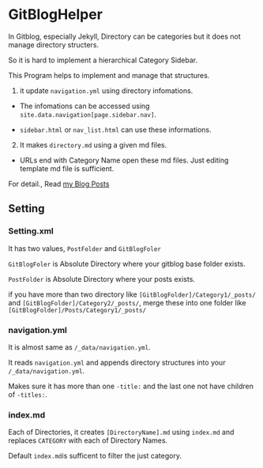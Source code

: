 # GitBlogHelper

In Gitblog, especially Jekyll, Directory can be categories but it does not manage directory structers.

So it is hard to implement a hierarchical Category Sidebar. 

This Program helps to implement and manage that structures.

1. it update ```navigation.yml``` using directory infomations.

  + The infomations can be accessed using ```site.data.navigation[page.sidebar.nav]```.

  + ```sidebar.html``` or ```nav_list.html``` can use these informations.

2. It makes ```directory.md``` using a given md files. 
 
  + URLs end with Category Name open these md files. Just editing template md file is sufficient.

For detail., Read [my Blog Posts](https://mona04.github.io/posts/jekyll/Hierarchy-Category-Sidebar/)

## Setting

### Setting.xml

It has two values, ```PostFolder``` and ```GitBlogFoler```

```GitBlogFoler``` is Absolute Directory where your gitblog base folder exists.

```PostFolder``` is Absolute Directory where your posts exists. 

if you have more than two directory like ```[GitBlogFolder]/Category1/_posts/``` and ```[GitBlogFolder]/Category2/_posts/```, merge these into one folder like ```[GitBlogFolder]/Posts/Category1/_posts/``` 

### navigation.yml

It is almost same as ```/_data/navigation.yml```. 

It reads ```navigation.yml``` and appends directory structures into your ```/_data/navigation.yml```. 

Makes sure it has more than one ```-title:``` and the last one not have children of ```-titles:```.

### index.md

Each of Directories, it creates ```[DirectoryName].md``` using ```index.md``` and replaces ```CATEGORY``` with each of Directory Names.

Default ```index.md```is sufficent to filter the just category.
